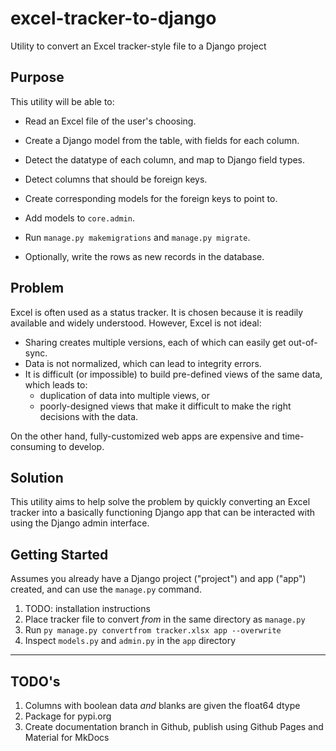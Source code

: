 # excel-tracker-to-django
Utility to convert an Excel tracker-style file to a Django project

## Purpose

This utility will be able to:

* Read an Excel file of the user's choosing.

* Create a Django model from the table, with fields for each column.
* Detect the datatype of each column, and map to Django field types.
* Detect columns that should be foreign keys.
* Create corresponding models for the foreign keys to point to.
* Add models to `core.admin`.
* Run `manage.py makemigrations` and `manage.py migrate`.
* Optionally, write the rows as new records in the database.


## Problem

Excel is often used as a status tracker. It is chosen because it is readily available and widely understood. However, Excel is not ideal:

* Sharing creates multiple versions, each of which can easily get out-of-sync.
* Data is not normalized, which can lead to integrity errors.
* It is difficult (or impossible) to build pre-defined views of the same data, which leads to:
  * duplication of data into multiple views, or
  * poorly-designed views that make it difficult to make the right decisions with the data.

On the other hand, fully-customized web apps are expensive and time-consuming to develop.

## Solution

This utility aims to help solve the problem by quickly converting an Excel tracker into a basically functioning Django app that can be interacted with using the Django admin interface.

## Getting Started

Assumes you already have a Django project ("project") and app ("app") created, and can use the `manage.py` command.

1. TODO: installation instructions
2. Place tracker file to convert *from* in the same directory as `manage.py`
3. Run `py manage.py convertfrom tracker.xlsx app --overwrite`
4. Inspect `models.py` and `admin.py` in the `app` directory



---

## TODO's

1. Columns with boolean data *and* blanks are given the float64 dtype
2. Package for pypi.org
3. Create documentation branch in Github, publish using Github Pages and Material for MkDocs



